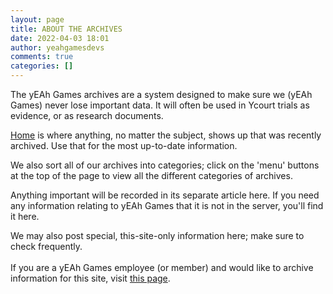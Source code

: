 ```yaml
---
layout: page
title: ABOUT THE ARCHIVES
date: 2022-04-03 18:01
author: yeahgamesdevs
comments: true
categories: []
---
```

<!-- wp:paragraph -->
<p>The yEAh Games archives are a system designed to make sure we (yEAh Games) never lose important data. It will often be used in Ycourt trials as evidence, or as research documents.</p>
<!-- /wp:paragraph -->

<!-- wp:paragraph -->
<p><a href="http://yeaharchives.wordpress.com">Home</a> is where anything, no matter the subject, shows up that was recently archived. Use that for the most up-to-date information.</p>
<!-- /wp:paragraph -->

<!-- wp:paragraph -->
<p>We also sort all of our archives into categories; click on the 'menu' buttons at the top of the page to view all the different categories of archives.</p>
<!-- /wp:paragraph -->

<!-- wp:paragraph -->
<p>Anything important will be recorded in its separate article here. If you need any information relating to yEAh Games that it is not in the server, you'll find it here. </p>
<!-- /wp:paragraph -->

<!-- wp:paragraph -->
<p>We may also post special, this-site-only information here; make sure to check frequently.<br><br>If you are a yEAh Games employee (or member) and would like to archive information for this site, visit <a href="https://yeaharchives.wordpress.com/start-archiving/">this page</a>.</p>
<!-- /wp:paragraph -->
